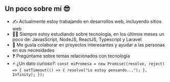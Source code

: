 ## Un poco sobre mí 😎

- ✍ Actualmente estoy trabajando en desarrollos web, incluyendo sitios web
- 👨‍🎓 Siempre estoy estudiando sobre tecnología, en los últimos meses un poco de: JavasScript, NodeJS, ReactJS, Typescript y Laravel
- 🤲 Me gusta colaborar en proyectos interesantes y ayudar a las personas en sus necesidades
- ❓ Pregúntame sobre temas relacionados con tecnología
- ⚡ ¿Un dato curioso?: `const miPromesa = new Promise((resolve, reject) => {
  setTimeout(() => {
    resolve("Lo estoy pensando...");
  }, Infinity);
});`
